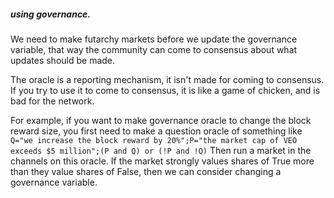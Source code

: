 ##### using governance.


We need to make futarchy markets before we update the governance variable, that way the community can come to consensus about what updates should be made.

The oracle is a reporting mechanism, it isn't made for coming to consensus. If you try to use it to come to consensus, it is like a game of chicken, and is bad for the network.


For example, if you want to make governance oracle to change the block reward size, you first need to make a question oracle of something like `Q="we increase the block reward by 20%";P="the market cap of VEO exceeds $5 million";(P and Q) or (!P and !Q)`
Then run a market in the channels on this oracle. If the market strongly values shares of True more than they value shares of False, then we can consider changing a governance variable.